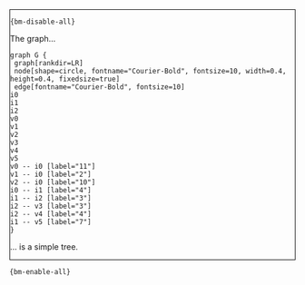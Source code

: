 <div style="border:1px solid black;">

`{bm-disable-all}`

The graph...

```{dot}
graph G {
 graph[rankdir=LR]
 node[shape=circle, fontname="Courier-Bold", fontsize=10, width=0.4, height=0.4, fixedsize=true]
 edge[fontname="Courier-Bold", fontsize=10]
i0
i1
i2
v0
v1
v2
v3
v4
v5
v0 -- i0 [label="11"]
v1 -- i0 [label="2"]
v2 -- i0 [label="10"]
i0 -- i1 [label="4"]
i1 -- i2 [label="3"]
i2 -- v3 [label="3"]
i2 -- v4 [label="4"]
i1 -- v5 [label="7"]
}
```

... is a simple tree.

</div>

`{bm-enable-all}`

